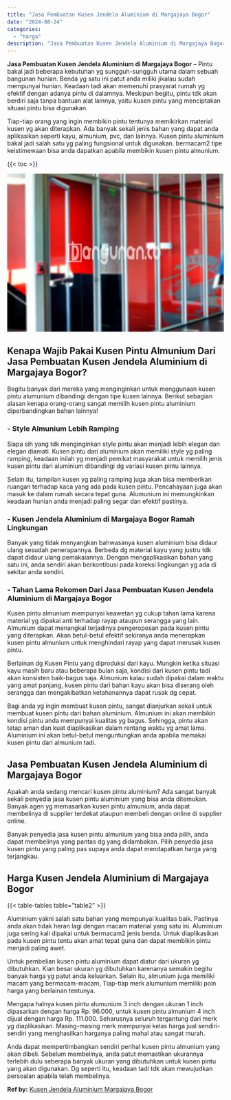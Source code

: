 ```yaml
---
title: "Jasa Pembuatan Kusen Jendela Aluminium di Margajaya Bogor"
date: "2024-08-24"
categories: 
  - "harga"
description: "Jasa Pembuatan Kusen Jendela Aluminium di Margajaya Bogor. Anda dapat mempertimbangkan sendiri perihal kusen pintu almunium yang akan dibeli. Sebelum membeli..."
---
```


**Jasa Pembuatan Kusen Jendela Aluminium di Margajaya Bogor** – Pintu bakal jadi beberapa kebutuhan yg sungguh-sungguh utama dalam sebuah bangunan hunian. Benda yg satu ini patut anda miliki jikalau sudah mempunyai hunian. Keadaan tadi akan memenuhi prasyarat rumah yg efektif dengan adanya pintu di dalamnya. Meskipun begitu, pintu tdk akan berdiri saja tanpa bantuan alat lainnya, yaitu kusen pintu yang menciptakan situasi pintu bisa digunakan.

Tiap-tiap orang yang ingin membikin pintu tentunya memikirkan material kusen yg akan diterapkan. Ada banyak sekali jenis bahan yang dapat anda aplikasikan seperti kayu, almunium, pvc, dan lainnya. Kusen pintu aluminium bakal jadi salah satu yg paling fungsional untuk digunakan. bermacam2 tipe keistimewaan bisa anda dapatkan apabila membikin kusen pintu almunium.

{{< toc >}}

![Jasa Pembuatan Kusen Jendela Aluminium di Margajaya Bogor](/images/harga-kusen-jendela-alumunium-21.png)

## Kenapa Wajib Pakai Kusen Pintu Almunium Dari Jasa Pembuatan Kusen Jendela Aluminium di Margajaya Bogor?

Begitu banyak dari mereka yang menginginkan untuk menggunaan kusen pintu alumunium dibandingi dengan tipe kusen lainnya. Berikut sebagian alasan kenapa orang-orang sangat memilih kusen pintu aluminium diperbandingkan bahan lainnya!

### \- Style Almunium Lebih Ramping

Siapa sih yang tdk menginginkan style pintu akan menjadi lebih elegan dan elegan diamati. Kusen pintu dari aluminium akan memiliki style yg paling ramping, keadaan inilah yg menjadi pemikat masyarakat untuk memilih jenis kusen pintu dari aluminium dibandingi dg variasi kusen pintu lainnya.

Selain itu, tampilan kusen yg paling ramping juga akan bisa memberikan ruangan terhadap kaca yang ada pada kusen pintu. Pencahayaan juga akan masuk ke dalam rumah secara tepat guna. Alumunium ini memungkinkan keadaan hunian anda menjadi paling segar dan efektif pastinya.

### \- Kusen Jendela Aluminium di Margajaya Bogor Ramah Lingkungan

Banyak yang tidak menyangkan bahwasanya kusen aluminium bisa didaur ulang sesudah penerapannya. Berbeda dg material kayu yang justru tdk dapat didaur ulang pemakaiannya. Dengan mengaplikasikan bahan yang satu ini, anda sendiri akan berkontibusi pada koreksi lingkungan yg ada di sekitar anda sendiri.

### \- Tahan Lama Rekomen Dari Jasa Pembuatan Kusen Jendela Aluminium di Margajaya Bogor

Kusen pintu almunium mempunyai keawetan yg cukup tahan lama karena material yg dipakai anti terhadap rayap ataupun serangga yang lain. Almunium dapat menangkal terjadinya pengeroposan pada kusen pintu yang diterapkan. Akan betul-betul efektif sekiranya anda menerapkan kusen pintu almunium untuk menghindari rayap yang dapat merusak kusen pintu.

Berlainan dg Kusen Pintu yang diproduksi dari kayu. Mungkin ketika situasi kayu masih baru atau beberapa bulan saja, kondisi dari kusen pintu tadi akan konsisten baik-bagus saja. Almunium kalau sudah dipakai dalam waktu yang amat panjang, kusen pintu dari bahan kayu akan bisa diserang oleh serangga dan mengakibatkan ketahanannya dapat rusak dg cepat.

Bagi anda yg ingin membuat kusen pintu, sangat dianjurkan sekali untuk membuat kusen pintu dari bahan aluminium. Almunium ini akan membikin kondisi pintu anda mempunyai kualitas yg bagus. Sehingga, pintu akan tetap aman dan kuat diaplikasikan dalam rentang waktu yg amat lama. Aluminium ini akan betul-betul menguntungkan anda apabila memakai kusen pintu dari almunium tadi.

## Jasa Pembuatan Kusen Jendela Aluminium di Margajaya Bogor

Apakah anda sedang mencari kusen pintu aluminium? Ada sangat banyak sekali penyedia jasa kusen pintu aluminium yang bisa anda ditemukan. Banyak agen yg memasarkan kusen pintu almunium, anda dapat membelinya di supplier terdekat ataupun membeli dengan online di supplier online.

Banyak penyedia jasa kusen pintu almunium yang bisa anda pilih, anda dapat membelinya yang pantas dg yang didambakan. Pilih penyedia jasa kusen pintu yang paling pas supaya anda dapat mendapatkan harga yang terjangkau.

## Harga Kusen Jendela Aluminium di Margajaya Bogor

{{< table-tables table="table2" >}}

Aluminium yakni salah satu bahan yang mempunyai kualitas baik. Pastinya anda akan tidak heran lagi dengan macam material yang satu ini. Aluminium juga sering kali dipakai untuk bermacam2 jenis benda. Untuk diaplikasikan pada kusen pintu tentu akan amat tepat guna dan dapat membikin pintu menjadi paling awet.

Untuk pembelian kusen pintu aluminium dapat diatur dari ukuran yg dibutuhkan. Kian besar ukuran yg dibutuhkan karenanya semakin begitu banyak harga yg patut anda keluarkan. Selain itu, almunium juga memiliki macam yang bermacam-macam, Tiap-tiap merk alumunium memiliki poin harga yang berlainan tentunya.

Mengapa halnya kusen pintu alumunium 3 inch dengan ukuran 1 inch dipasarkan dengan harga Rp. 96.000, untuk kusen pintu almunium 4 inch dijual dengan harga Rp. 111.000. Seharusnya seluruh tergantung dari merk yg diaplikasikan. Masing-masing merk mempunyai kelas harga jual sendiri-sendiri yang menghasilkan harganya paling mahal atau sangat murah.

Anda dapat mempertimbangkan sendiri perihal kusen pintu almunium yang akan dibeli. Sebelum membelinya, anda patut memastikan ukurannya terlebih dulu seberapa banyak ukuran yang dibutuhkan untuk kusen pintu yang akan digunakan. Dg seperti itu, keadaan tadi tdk akan mewujudkan persoalan apabila telah membelinya.

**Ref by:** [Kusen Jendela Aluminium Margajaya Bogor](https://id.wikipedia.org/wiki/Kusen)

